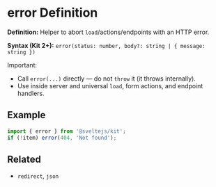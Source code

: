 # error Definition

**Definition:** Helper to abort `load`/actions/endpoints with an HTTP
error.

**Syntax (Kit 2+):**
`error(status: number, body?: string | { message: string })`

Important:

- Call `error(...)` directly — do not `throw` it (it throws
  internally).
- Use inside server and universal `load`, form actions, and endpoint
  handlers.

## Example

```ts
import { error } from '@sveltejs/kit';
if (!item) error(404, 'Not found');
```

## Related

- `redirect`, `json`
